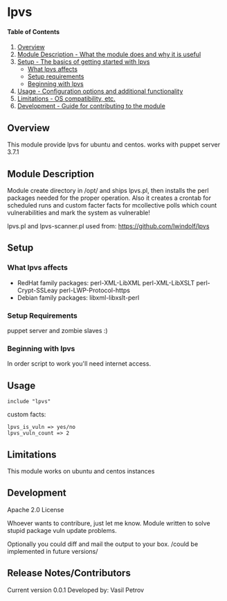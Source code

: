 # lpvs

#### Table of Contents

1. [Overview](#overview)
2. [Module Description - What the module does and why it is useful](#module-description)
3. [Setup - The basics of getting started with lpvs](#setup)
    * [What lpvs affects](#what-lpvs-affects)
    * [Setup requirements](#setup-requirements)
    * [Beginning with lpvs](#beginning-with-lpvs)
4. [Usage - Configuration options and additional functionality](#usage)
5. [Limitations - OS compatibility, etc.](#limitations)
6. [Development - Guide for contributing to the module](#development)

## Overview

This module provide lpvs for ubuntu and centos. works with puppet server 3.7.1

## Module Description

Module create directory in /opt/ and ships lpvs.pl, then installs the perl packages needed for the proper operation. 
Also it creates a crontab for scheduled runs and custom facter facts for mcollective polls which count vulnerabilities and mark the system as vulnerable!

lpvs.pl and lpvs-scanner.pl used from:
https://github.com/lwindolf/lpvs

## Setup

### What lpvs affects

* RedHat family packages: perl-XML-LibXML perl-XML-LibXSLT perl-Crypt-SSLeay perl-LWP-Protocol-https
* Debian family packages: libxml-libxslt-perl

### Setup Requirements 

puppet server and zombie slaves :)

### Beginning with lpvs

In order script to work you'll need internet access.

## Usage

	include "lpvs"

custom facts:

	lpvs_is_vuln => yes/no
	lpvs_vuln_count => 2


## Limitations

This module works on ubuntu and centos instances  

## Development

Apache 2.0 License 

Whoever wants to contribure, just let me know. 
Module written to solve stupid package vuln update problems.

Optionally you could diff and mail the output to your box. /could be implemented in future versions/ 

## Release Notes/Contributors

Current version 0.0.1
Developed by: Vasil Petrov
